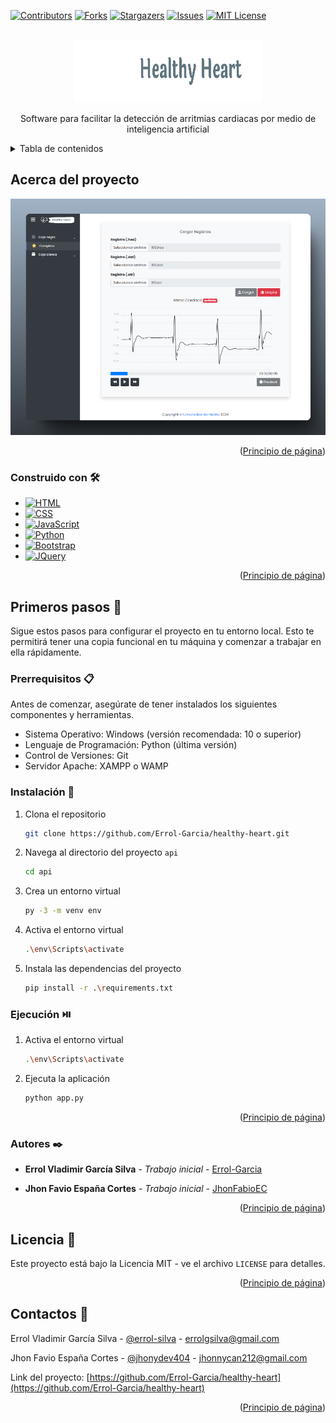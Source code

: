 <a id="readme-top"></a>



<!-- PROJECT SHIELDS -->
[![Contributors][contributors-shield]][contributors-url]
[![Forks][forks-shield]][forks-url]
[![Stargazers][stars-shield]][stars-url]
[![Issues][issues-shield]][issues-url]
[![MIT License][license-shield]][license-url]



<!-- PROJECT LOGO -->
<br />
<div align="center">
  <a href="https://github.com/Errol-Garcia/healthy-heart">
    <img src="images/logo.svg" alt="Logo" width="300" height="100">
  </a>

  <p align="center">
    Software para facilitar la detección de arritmias cardiacas por medio de inteligencia artificial
  </p>
</div>



<!-- TABLE OF CONTENTS -->
<details>
  <summary>Tabla de contenidos</summary>
  <ol>
    <li>
      <a href="#acerca-del-proyecto">Acerca del proyecto</a>
      <ul>
        <li><a href="#construido-con-🛠️">Construido con</a></li>
      </ul>
    </li>
    <li>
      <a href="#primeros-pasos-🚀">Primeros pasos</a>
      <ul>
        <li><a href="#prerrequisitos-📋">Prerrequisitos</a></li>
        <li><a href="#instalación-🔧">Instalación</a></li>
        <li><a href="#ejecución-⏯️">Ejecución</a></li>
      </ul>
    </li>
    <li><a href="#autores-✒️">Autores</a></li>
    <li><a href="#licencia-📄">Licencia</a></li>
    <li><a href="#contactos-💬">Contactos</a></li>
  </ol>
</details>



<!-- ABOUT THE PROJECT -->
## Acerca del proyecto

![Healthy Heart Screen Shot][product-screenshot]

<p align="right">(<a href="#readme-top">Principio de página</a>)</p>



### Construido con 🛠️

* [![HTML][HTML.com]][HTML-url]
* [![CSS][CSS.com]][CSS-url]
* [![JavaScript][JavaScript.com]][JavaScript-url]
* [![Python][Python.com]][Python-url]
* [![Bootstrap][Bootstrap.com]][Bootstrap-url]
* [![JQuery][JQuery.com]][JQuery-url]

<p align="right">(<a href="#readme-top">Principio de página</a>)</p>



<!-- GETTING STARTED -->
## Primeros pasos 🚀

Sigue estos pasos para configurar el proyecto en tu entorno local. Esto te permitirá tener una copia funcional en tu máquina y comenzar a trabajar en ella rápidamente.

### Prerrequisitos 📋

Antes de comenzar, asegúrate de tener instalados los siguientes componentes y herramientas.

* Sistema Operativo: Windows (versión recomendada: 10 o superior)
* Lenguaje de Programación: Python (última versión)
* Control de Versiones: Git
* Servidor Apache: XAMPP o WAMP

### Instalación 🔧

1. Clona el repositorio
   ```sh
   git clone https://github.com/Errol-Garcia/healthy-heart.git
   ```
2. Navega al directorio del proyecto `api`
   ```sh
   cd api
   ```
3. Crea un entorno virtual
   ```sh
   py -3 -m venv env
   ```
4. Activa el entorno virtual
   ```sh
   .\env\Scripts\activate
   ```
5. Instala las dependencias del proyecto
   ```sh
   pip install -r .\requirements.txt
   ```

### Ejecución ⏯️

1. Activa el entorno virtual
   ```sh
   .\env\Scripts\activate
   ```
2. Ejecuta la aplicación
   ```sh
   python app.py
   ```

<p align="right">(<a href="#readme-top">Principio de página</a>)</p>



<!-- AUTHOR -->
### Autores ✒️

- **Errol Vladimir García Silva** - _Trabajo inicial_ - [Errol-Garcia](https://github.com/Errol-Garcia)

- **Jhon Favio España Cortes** - _Trabajo inicial_ - [JhonFabioEC](https://github.com/JhonFabioEC)

<p align="right">(<a href="#readme-top">Principio de página</a>)</p>




<!-- LICENSE -->
## Licencia 📄

Este proyecto está bajo la Licencia MIT - ve el archivo `LICENSE` para detalles.

<p align="right">(<a href="#readme-top">Principio de página</a>)</p>



<!-- CONTACTS -->
## Contactos 💬

Errol Vladimir García Silva - [@errol-silva](https://www.linkedin.com/in/errol-silva-811289258/) - errolgsilva@gmail.com

Jhon Favio España Cortes - [@jhonydev404](https://www.linkedin.com/in/jhonydev404/) - jhonnycan212@gmail.com

Link del proyecto: [https://github.com/Errol-Garcia/healthy-heart](https://github.com/Errol-Garcia/healthy-heart)

<p align="right">(<a href="#readme-top">Principio de página</a>)</p>



<!-- MARKDOWN LINKS & IMAGES -->
[contributors-shield]: https://img.shields.io/github/contributors/Errol-Garcia/healthy-heart.svg?style=for-the-badge
[contributors-url]: https://github.com/Errol-Garcia/healthy-heart/graphs/contributors

[forks-shield]: https://img.shields.io/github/forks/Errol-Garcia/healthy-heart.svg?style=for-the-badge
[forks-url]: https://github.com/Errol-Garcia/healthy-heart/network/members

[stars-shield]: https://img.shields.io/github/stars/Errol-Garcia/healthy-heart.svg?style=for-the-badge
[stars-url]: https://github.com/Errol-Garcia/healthy-heart/stargazers

[issues-shield]: https://img.shields.io/github/issues/Errol-Garcia/healthy-heart.svg?style=for-the-badge
[issues-url]: https://github.com/Errol-Garcia/healthy-heart/issues

[license-shield]: https://img.shields.io/github/license/Errol-Garcia/healthy-heart.svg?style=for-the-badge
[license-url]: https://github.com/Errol-Garcia/healthy-heart/blob/master/LICENSE

[product-screenshot]: images/healthy-heart-screenshot.png

[HTML.com]: https://img.shields.io/badge/HTML-E34F26?style=for-the-badge&logo=html5&logoColor=white
[HTML-url]: https://html.spec.whatwg.org/

[CSS.com]: https://img.shields.io/badge/CSS-1572B6?style=for-the-badge&logo=css3&logoColor=white
[CSS-url]: https://www.w3.org/Style/CSS/

[JavaScript.com]: https://img.shields.io/badge/Javascript-F7DF1E?style=for-the-badge&logo=javascript&logoColor=white
[JavaScript-url]: https://developer.mozilla.org/en-US/docs/Web/JavaScript

[Python.com]: https://img.shields.io/badge/Python-3776AB?style=for-the-badge&logo=python&logoColor=white
[Python-url]: https://python.org

[Bootstrap.com]: https://img.shields.io/badge/Bootstrap-563D7C?style=for-the-badge&logo=bootstrap&logoColor=white
[Bootstrap-url]: https://getbootstrap.com

[JQuery.com]: https://img.shields.io/badge/jQuery-0769AD?style=for-the-badge&logo=jquery&logoColor=white
[JQuery-url]: https://jquery.com